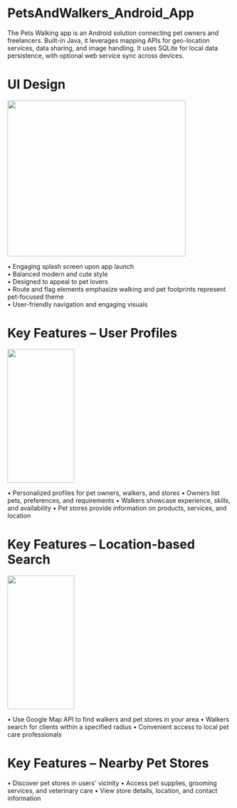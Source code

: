 # PetsAndWalkers_Android_App
The Pets Walking app is an Android solution connecting pet owners and freelancers. 
Built-in Java, it leverages mapping APIs for geo-location services, data sharing, and image handling. 
It uses SQLite for local data persistence, with optional web service sync across devices.

# UI Design
<img src="https://github.com/Henngz/PetsAndWalkers_Android_App/assets/105320424/09b6ad8d-8cee-42b8-861d-b52f51dba884" width="400" height="350">


•	Engaging splash screen upon app launch<br />
•	Balanced modern and cute style<br />
•	Designed to appeal to pet lovers<br />
•	Route and flag elements emphasize walking and pet footprints represent pet-focused theme<br />
•	User-friendly navigation and engaging visuals<br />


# Key Features – User Profiles
<img src="https://github.com/Henngz/PetsAndWalkers_Android_App/assets/105320424/062243cb-528e-43a6-88a4-6c08fcba6fe6" width="150" height="300">

•	Personalized profiles for pet owners, walkers, and stores
•	Owners list pets, preferences, and requirements
•	Walkers showcase experience, skills, and availability
•	Pet stores provide information on products, services, and location


# Key Features – Location-based Search
<img src="https://github.com/Henngz/PetsAndWalkers_Android_App/assets/105320424/5e372377-cfca-4b90-b2a3-07305d6692c4" width="150" height="300">


•	Use Google Map API to find walkers and pet stores in your area
•	Walkers search for clients within a specified radius
•	Convenient access to local pet care professionals


# Key Features – Nearby Pet Stores
•	Discover pet stores in users' vicinity
•	Access pet supplies, grooming services, and veterinary care
•	View store details, location, and contact information










